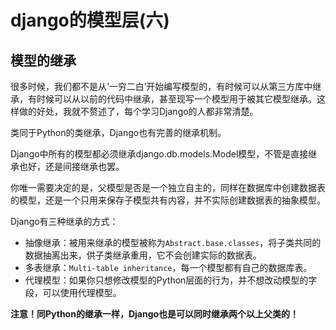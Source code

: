 # django的模型层(六)

## 模型的继承

很多时候，我们都不是从‘一穷二白’开始编写模型的，有时候可以从第三方库中继承，有时候可以从以前的代码中继承，甚至现写一个模型用于被其它模型继承。这样做的好处，我就不赘述了，每个学习Django的人都非常清楚。

类同于Python的类继承，Django也有完善的继承机制。

Django中所有的模型都必须继承django.db.models.Model模型，不管是直接继承也好，还是间接继承也罢。

你唯一需要决定的是，父模型是否是一个独立自主的，同样在数据库中创建数据表的模型，还是一个只用来保存子模型共有内容，并不实际创建数据表的抽象模型。

Django有三种继承的方式：
- 抽像继承：被用来继承的模型被称为`Abstract.base.classes`，将子类共同的数据抽离出来，供子类继承重用，它不会创建实际的数据表。
- 多表继承：`Multi-table inheritance`，每一个模型都有自己的数据库表。
- 代理模型：如果你只想修改模型的Python层面的行为，并不想改动模型的字段，可以使用代理模型。

**注意！同Python的继承一样，Django也是可以同时继承两个以上父类的！**



